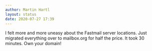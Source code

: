 ```yaml
---
author: Martin Hartl
layout: status
date: 2020-07-27 17:39
---
```

I felt more and more uneasy about the Fastmail server locations. Just migrated everything over to mailbox.org for half the price. It took 30 minutes. Own your domain!